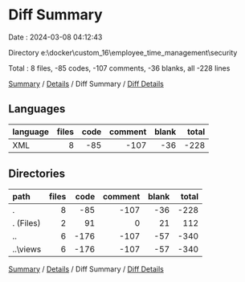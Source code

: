# Diff Summary

Date : 2024-03-08 04:12:43

Directory e:\\docker\\custom_16\\employee_time_management\\security

Total : 8 files,  -85 codes, -107 comments, -36 blanks, all -228 lines

[Summary](results.md) / [Details](details.md) / Diff Summary / [Diff Details](diff-details.md)

## Languages
| language | files | code | comment | blank | total |
| :--- | ---: | ---: | ---: | ---: | ---: |
| XML | 8 | -85 | -107 | -36 | -228 |

## Directories
| path | files | code | comment | blank | total |
| :--- | ---: | ---: | ---: | ---: | ---: |
| . | 8 | -85 | -107 | -36 | -228 |
| . (Files) | 2 | 91 | 0 | 21 | 112 |
| .. | 6 | -176 | -107 | -57 | -340 |
| ..\\views | 6 | -176 | -107 | -57 | -340 |

[Summary](results.md) / [Details](details.md) / Diff Summary / [Diff Details](diff-details.md)